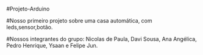 #Projeto-Arduino
 
#Nosso primeiro projeto sobre uma casa automática, com leds,sensor,botão.

#Nossos integrantes do grupo: Nicolas de Paula, Davi Sousa, Ana Angélica, Pedro Henrique, Ysaan e Felipe Jun.
